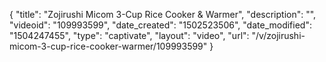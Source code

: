 {
    "title": "Zojirushi Micom 3-Cup Rice Cooker &amp; Warmer",
    "description": "",
    "videoid": "109993599",
    "date_created": "1502523506",
    "date_modified": "1504247455",
    "type": "captivate",
    "layout": "video",
    "url": "\/v\/zojirushi-micom-3-cup-rice-cooker-warmer\/109993599"
}
